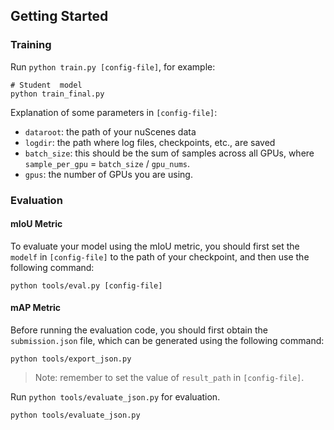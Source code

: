 ## Getting Started

### Training

Run `python train.py [config-file]`, for example:

```
# Student  model
python train_final.py
```

Explanation of some parameters in `[config-file]`:
* `dataroot`: the path of your nuScenes data
* `logdir`: the path where log files, checkpoints, etc., are saved
* `batch_size`: this should be the sum of samples across all GPUs, where `sample_per_gpu` = `batch_size` / `gpu_nums`.
* `gpus`: the number of GPUs you are using.

### Evaluation

#### mIoU Metric
To evaluate your model using the mIoU metric, you should first set the `modelf` in `[config-file]` to the path of your checkpoint, and then use the following command:
```
python tools/eval.py [config-file]
```

#### mAP Metric

Before running the evaluation code, you should first obtain the `submission.json` file, which can be generated using the following command:
```
python tools/export_json.py
```
> Note: remember to set the value of `result_path` in `[config-file]`.

Run `python tools/evaluate_json.py` for evaluation.
```
python tools/evaluate_json.py
```
